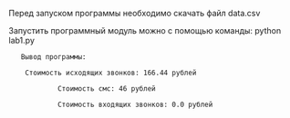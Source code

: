﻿Перед запуском программы необходимо скачать файл data.csv
    
Запустить программный модуль можно с помощью команды: python lab1.py

       Вывод программы:

		Стоимость исходящих звонков: 166.44 рублей
          
                Стоимость смс: 46 рублей
           
                Стоимость входящих звонков: 0.0 рублей

